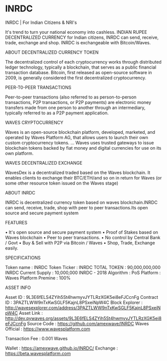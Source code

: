 # INRDC

INRDC | For Indian Citizens & NRI's

It's trend to turn your national economy into cashless.
INDIAN RUPEE DECENTRALIZED CURRENCY for Indian citizens, INRDC can send, receive, trade, exchange and shop. INRDC is exchangeable with Bitcoin/Waves.

ABOUT DECENTRALIZED CURRENCY TOKEN

The decentralized control of each cryptocurrency works through distributed ledger technology, typically a blockchain, that serves as a public financial transaction database. Bitcoin, first released as open-source software in 2009, is generally considered the first decentralized cryptocurrency.

PEER-T0-PEER TRANSACTIONS

Peer-to-peer transactions (also referred to as person-to-person transactions, P2P transactions, or P2P payments) are electronic money transfers made from one person to another through an intermediary, typically referred to as a P2P payment application.

WAVES CRYPTOCURRENCY

Waves is an open-source blockchain platform, developed, marketed, and operated by Waves Platform AG, that allows users to launch their own custom cryptocurrency tokens. ... Waves uses trusted gateways to issue blockchain tokens backed by fiat money and digital currencies for use on its own platform.


WAVES DECENTRALIZED EXCHANGE

WavesDex is a decentralized traded based on the Waves blockchain. It enables clients to exchange their BTC/ETH/and so on in return for Waves (or some other resource token issued on the Waves stage)

ABOUT INRDC

INRDC is decentralized currency token based on waves blockchain.INRDC can send, receive, trade, shop with peer to peer transactions.Its open source and secure payment system


FEATURES

•   It's open source and secure payment system
•   Proof of Stakes based on Waves blockchain
•   Peer to peer transactions.
•   No control by Central Bank / Govt
•   Buy & Sell with P2P via Bitcoin / Waves
•   Shop, Trade, Exchange easily.

SPECIFICATIONS

Token name      : INRDC
Token Ticker    : INRDC
TOTAL TOKEN     : 90,000,000,000 INRDC
Current Supply  : 10,000,000 INRDC - 2018
Algorithm       : PoS
Platform        : Waves Platform
Premine         : 100%

ASSET INFO

Asset ID        : 9L3E6fELS4ZYih5St4hwmyvJYTLRzXGK5ei8eFJCcnFg
Contract ID     : 3PAZTLWW9nTxKwSGLF5KajnL8PSxeiNpW4C
Block Explorer  : http://wavesexplorer.com/address/3PAZTLWW9nTxKwSGLF5KajnL8PSxeiNpW4C
Asset Link      : http://dev.pywaves.org/assets/9L3E6fELS4ZYih5St4hwmyvJYTLRzXGK5ei8eFJCcnFg
Source Code     : https://github.com/amexwave/INRDC
Waves Official  : https://www.wavesplatform.com

Transaction Fee : 0.001 Waves

Wallet          : https://amexwave.github.io/INRDC/
Exchange        : https://beta.wavesplatform.com
